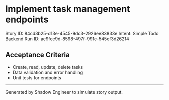 # Implement task management endpoints

Story ID: 84cd3b25-d13e-4545-9dc3-2926ee83833e
Intent: Simple Todo Backend
Run ID: ae9fee9d-8598-497f-991c-545ef3d26214

## Acceptance Criteria
- Create, read, update, delete tasks
- Data validation and error handling
- Unit tests for endpoints

---
Generated by Shadow Engineer to simulate story output.
